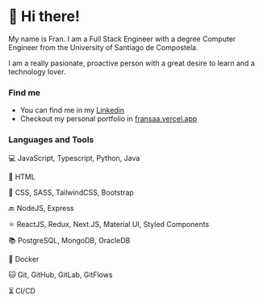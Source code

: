 # 👋 Hi there!

My name is Fran. I am a Full Stack Engineer with a degree Computer Engineer from the University of Santiago de Compostela. 

I am a really pasionate, proactive person with a great desire to learn and a technology lover.

### Find me

- You can find me in my [Linkedin](https://www.linkedin.com/in/francisco-javier-saa-besteiro)
- Checkout my personal portfolio in [fransaa.vercel.app](https://fransaa.vercel.app)

### Languages and Tools

💻 JavaScript, Typescript, Python, Java

📰 HTML

💅 CSS, SASS, TailwindCSS, Bootstrap

🔙 NodeJS, Express

⚛️ ReactJS, Redux, Next.JS, Material UI, Styled Components

📚 PostgreSQL, MongoDB, OracleDB

🐳 Docker

🐱 Git, GitHub, GitLab, GitFlows

⏳ CI/CD
